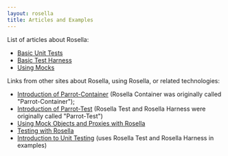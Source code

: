 ```yaml
---
layout: rosella
title: Articles and Examples
---
```


List of articles about Rosella:

* [Basic Unit Tests](/Rosella/articles/basic_unit_tests.html)
* [Basic Test Harness](/Rosella/articles/basic_test_harness.html)
* [Using Mocks](/Rosella/articles/using_mocks.html)

Links from other sites about Rosella, using Rosella, or related technologies:

* [Introduction of Parrot-Container](http://whiteknight.github.com/2011/02/16/introducting_parrot-container.html)
  (Rosella Container was originally called "Parrot-Container");
* [Introduction of Parrot-Test](http://whiteknight.github.com/2011/02/13/introducting_parrot-test.html)
  (Rosella Test and Rosella Harness were originally called "Parrot-Test")
* [Using Mock Objects and Proxies with Rosella](http://whiteknight.github.com/2011/03/05/rosella_proxy_and_mock.html)
* [Testing with Rosella](http://whiteknight.github.com/2011/02/28/unit_testing_with_rosella.html)
* [Introduction to Unit Testing](http://whiteknight.github.com/2011/03/28/introduction_to_testing.html)
  (uses Rosella Test and Rosella Harness in examples)
